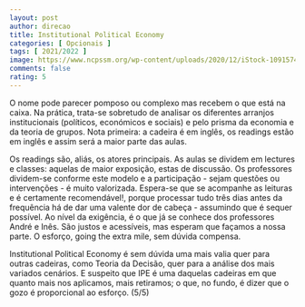 ```yaml
---
layout: post
author: direcao
title: Institutional Political Economy
categories: [ Opcionais ]
tags: [ 2021/2022 ]
image: https://www.ncpssm.org/wp-content/uploads/2020/12/iStock-1091574460-1.jpg
comments: false
rating: 5
---
```


O nome pode parecer pomposo ou complexo mas recebem o que está na caixa. Na prática, trata-se sobretudo de analisar os diferentes arranjos institucionais (políticos, económicos e sociais) e pelo prisma da economia e da teoria de grupos. Nota primeira: a cadeira é em inglês, os readings estão em inglês e assim será a maior parte das aulas.

Os readings são, aliás, os atores principais. As aulas se dividem em lectures e classes: aquelas de maior exposição, estas de discussão. Os professores dividem-se conforme este modelo e a participação - sejam questões ou intervenções - é muito valorizada. Espera-se que se acompanhe as leituras e é certamente recomendável!, porque processar tudo três dias antes da frequência há de dar uma valente dor de cabeça - assumindo que é sequer possível. Ao nível da exigência, é o que já se conhece dos professores André e Inês. São justos e acessíveis, mas esperam que façamos a nossa parte. O esforço, going the extra mile, sem dúvida compensa.

Institutional Political Economy é sem dúvida uma mais valia quer para outras cadeiras, como Teoria da Decisão, quer para a análise dos mais variados cenários. E suspeito que IPE é uma daquelas cadeiras em que quanto mais nos aplicamos, mais retiramos; o que, no fundo, é dizer que o gozo é proporcional ao esforço. (5/5)
